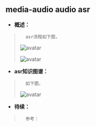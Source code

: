 ## media-audio audio asr
- **概述：**
>       asr流程如下图，
> ![avatar](https://github.com/nwaiting/wolf-ai/blob/master/wolf_others/media_pic/media_audio_ASR.png)
>
> ![avatar](https://github.com/nwaiting/wolf-ai/blob/master/wolf_others/media_pic/media_audio_asr_flow.png)
>
>

- **asr知识图谱：**
>       如下图，
>![avatar](https://github.com/nwaiting/wolf-ai/blob/master/wolf_others/media_pic/media_audio_asr_graph.png)
>
>
>
>
>
>
>
>
>

- **待续：**
>       参考：
>
>
>
>
>
>
>
>
>
>
>
>
>
>
